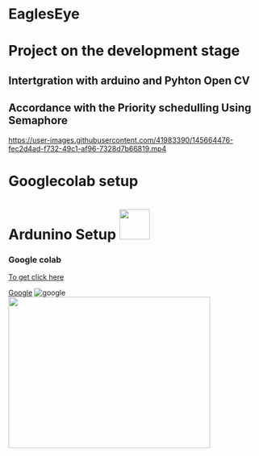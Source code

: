 # EaglesEye
# Project on the development stage

## Intertgration with arduino and Pyhton Open CV 
## Accordance with the Priority schedulling Using Semaphore 




https://user-images.githubusercontent.com/41983390/145664476-fec2d4ad-f732-49c1-af96-7328d7b66819.mp4


# Googlecolab setup
# Ardunino Setup <img src = "https://encrypted-tbn0.gstatic.com/images?q=tbn:ANd9GcTQd6SYOOKFKkMQLTGqQcAxgWPxlNVKT8sNAq0ePgLseMVXa5SCXF5aTFR0Ip4anzV4Tes&usqp=CAU" width="60" height="60">
###  Google colab 
[To get click here](https://colab.research.google.com)

<a href="https://www.getpostman.com/" target="_blank">Google</a>
![google](https://cdn.svgporn.com/logos/google-icon.svg) 
<img src = "https://miro.medium.com/max/2000/1*gl0OdcvY4lnkSB8WvOghvw.jpeg" width="400" height="300">










